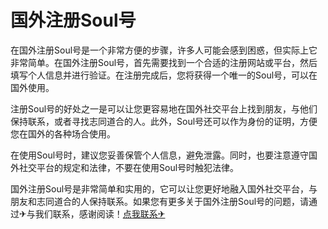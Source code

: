 # 国外注册Soul号

在国外注册Soul号是一个非常方便的步骤，许多人可能会感到困惑，但实际上它非常简单。在国外注册Soul号，首先需要找到一个合适的注册网站或平台，然后填写个人信息并进行验证。在注册完成后，您将获得一个唯一的Soul号，可以在国外使用。

注册Soul号的好处之一是可以让您更容易地在国外社交平台上找到朋友，与他们保持联系，或者寻找志同道合的人。此外，Soul号还可以作为身份的证明，方便您在国外的各种场合使用。

在使用Soul号时，建议您妥善保管个人信息，避免泄露。同时，也要注意遵守国外社交平台的规定和法律，不要在使用Soul号时触犯法律。

国外注册Soul号是非常简单和实用的，它可以让您更好地融入国外社交平台，与朋友和志同道合的人保持联系。如果您有更多关于国外注册Soul号的问题，请通过✈与我们联系，感谢阅读！[点我联系✈](https://mail.G208.com)